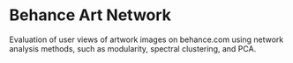 Behance Art Network
=====
Evaluation of user views of artwork images on behance.com using network analysis methods, such as modularity, spectral clustering, and PCA. 